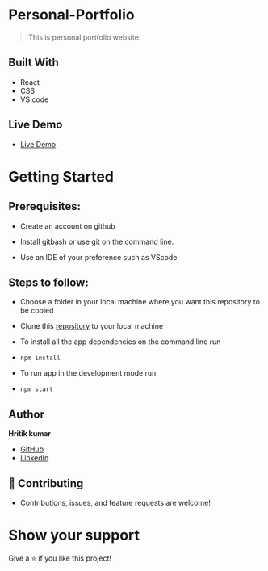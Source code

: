 # Personal-Portfolio

> This is personal portfolio website.

## Built With

- React
- CSS
- VS code

## Live Demo

- [Live Demo]()

# Getting Started

## Prerequisites:

- Create an account on github

- Install gitbash or use git on the command line.

- Use an IDE of your preference such as VScode.

## Steps to follow:

- Choose a folder in your local machine where you want this repository to be copied

- Clone this [repository]() to your local machine

- To install all the app dependencies on the command line run
- ```
  npm install
  ```
- To run app in the development mode run
- ```
  npm start
  ```

## Author

**Hritik kumar**

- [GitHub](https://github.com/hritik-6918)
- [LinkedIn](https://www.linkedin.com/in/hritik-kumar-435523202/)

## 🤝 Contributing

- Contributions, issues, and feature requests are welcome!

# Show your support

Give a ⭐ if you like this project!
